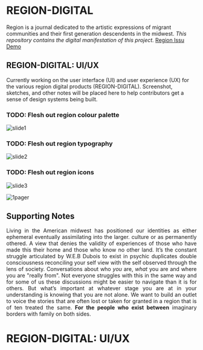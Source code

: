 # REGION-DIGITAL
Region is a journal dedicated to the artistic expressions of migrant communities and their first generation descendents in the midwest. <i>This repository contains the digital manifestation of this project.</i>
[Region Issu Demo](https://issuu.com/erickoduniyi/docs/06.24.19__unfinished__region01)

## REGION-DIGITAL: UI/UX
Currently working on the user interface (UI) and user experience (UX) for the various region digital products (REGION-DIGITAL). Screenshot, sketches, and other notes will be placed here to help contributors get a sense of design systems being built.

### TODO: Flesh out region colour palette
![slide1](https://storage.googleapis.com/root-proposal-1246/REGION/Slide1.PNG)

### TODO: Flesh out region typography
![slide2](https://storage.googleapis.com/root-proposal-1246/REGION/Slide2.PNG)

### TODO: Flesh out region icons
![slide3](https://storage.googleapis.com/root-proposal-1246/REGION/Slide3.PNG)

![1pager](https://storage.googleapis.com/root-proposal-1246/REGION/region%208.5.19-One%20Pager-1.png)

## Supporting Notes
<div style="text-align: justify">
Living in the American midwest has positioned our identities as either ephemeral eventually assimilating into the larger. culture or as permanently othered. A view that denies the validity of experiences of those who have made this their home and those who know no other land. It’s the constant struggle articulated by W.E.B Dubois to exist in psychic duplicates double consciousness reconciling your self view with the self observed through the lens of society. Conversations about who <i>you</i> are, <i>what</i> you are and where you are "really from". Not everyone struggles with this in the same way and for some of us these discussions might be easier to navigate than it is for others. But what’s important at whatever stage you are at in your understanding is knowing that you are not alone. We want to build an outlet to voice the stories that are often lost or taken for granted in a region that is of ten treated the same.
<b>For the people who exist between</b> imaginary borders with family on both sides.
</div>

# REGION-DIGITAL: UI/UX
